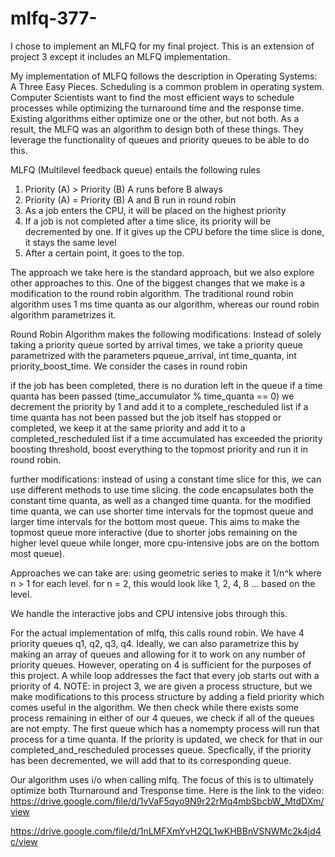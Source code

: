 # mlfq-377-

I chose to implement an MLFQ for my final project. This is an extension of project 3 except it includes an MLFQ implementation. 

My implementation of MLFQ follows the description in Operating Systems: A Three Easy Pieces. Scheduling is a common problem in operating system. Computer Scientists want to find the most efficient ways to schedule processes while optimizing the turnaround time and the response time. Existing algorithms either optimize one or the other, but not both. As a result, the MLFQ was an algorithm to design both of these things. They leverage the functionality of queues and priority queues to be able to do this. 

MLFQ (Multilevel feedback queue) entails the following rules 
1. Priority (A) > Priority (B) A runs before B always 
2. Priority (A) = Priority (B) A and B run in round robin 
3. As a job enters the CPU, it will be placed on the highest priority 
4. If a job is not completed after a time slice, its priority will be decremented by one. If it gives up the CPU before the time slice is done, it stays the same level 
5. After a certain point, it goes to the top. 

The approach we take here is the standard approach, but we also explore other approaches to this. One of the biggest changes that we make is a modification to the round robin algorithm. The traditional round robin algorithm uses 1 ms time quanta as our algorithm, whereas our round robin algorithm parametrizes it. 

Round Robin Algorithm makes the following modifications: 
Instead of solely taking a priority queue sorted by arrival times, we take a priority queue parametrized with the parameters 
pqueue_arrival, int time_quanta, int priority_boost_time. We consider the cases in round robin 

if the job has been completed, there is no duration left in the queue 
if a time quanta has been passed (time_accumulator % time_quanta == 0) we decrement the priority by 1 and add it to a complete_rescheduled list 
if a time quanta has not been passed but the job itself has stopped or completed, we keep it at the same priority and add it to a completed_rescheduled list 
if a time accumulated has exceeded the priority boosting threshold, boost everything to the topmost priority and run it in round robin. 

further modifications: instead of using a constant time slice for this, we can use different methods to use time slicing. the code encapsulates both the constant time quanta, as well as a changed time quanta. for the modified time quanta, we can use shorter time intervals for the topmost queue and larger time intervals for the bottom most queue. This aims to make the topmost queue more interactive (due to shorter jobs remaining on the higher level queue while longer, more cpu-intensive jobs are on the bottom most queue). 

Approaches we can take are: using geometric series to make it 1/n^k where n > 1 for each level. for n = 2, this would look like 1, 2, 4, 8 ... based on the level. 

We handle the interactive jobs and CPU intensive jobs through this. 

For the actual implementation of mlfq, this calls round robin. We have 4 priority queues q1, q2, q3, q4. Ideally, we can also parametrize this by making an array of queues and allowing for it to work on any number of priority queues. However, operating on 4 is sufficient for the purposes of this project. A while loop addresses the fact that every job starts out with a priority of 4. NOTE: in project 3, we are given a process structure, but we make modifications to this process structure by adding a field priority which comes useful in the algorithm. We then check while there exists some process remaining in either of our 4 queues, we check if all of the queues are not empty. The first queue which has a nomempty process will run that process for a time quanta. If the priority is updated, we check for that in our completed_and_rescheduled processes queue. Specfically, if the priority has been decremented, we will add that to its corresponding queue. 

Our algorithm uses i/o when calling mlfq. The focus of this is to ultimately optimize both Tturnaround and Tresponse time. 
Here is the link to the video:[ https://drive.google.com/file/d/1vVaF5qyo9N9r22rMq4mbSbcbW_MtdDXm/view ](https://drive.google.com/file/d/1nLMFXmYvH2QL1wKHBBnVSNWMc2k4jd4c/view)

https://drive.google.com/file/d/1nLMFXmYvH2QL1wKHBBnVSNWMc2k4jd4c/view
